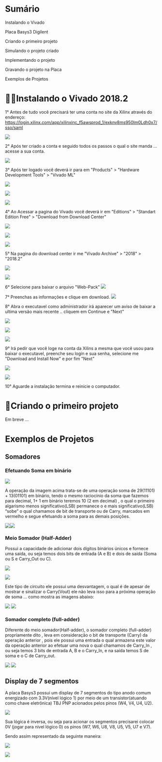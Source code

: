# Sumário
  Instalando o Vivado

  Placa Basys3 Digilent

  Criando o primeiro projeto

  Simulando o projeto criado

  Implementando o projeto

  Gravando o projeto na Placa

  Exemplos de Projetos


# 🐱‍🏍Instalando o Vivado 2018.2

1° Antes de tudo você precisará ter uma conta no site da Xilinx através do endereço:
https://login.xilinx.com/app/xilinxinc_f5awsprod_1/exknv8ms950lm0Ldh0x7/sso/saml

![](/images/login_create_account_xilinx.jpg)

2° Após ter criado a conta e seguido todos os passos o qual o site manda ... acesse a sua conta.

![](/images/login_xilinx.jpg)

3° Após ter logado você deverá ir para em "Products" > "Hardware Development Tools" > "Vivado ML"

![](/images/xilins_products.jpg)

![](/images/xilins_products_hardware.jpg)

![](/images/xilins_products_hardware_Vivado.jpg)

4° Ao Acessar a pagina do Vivado você deverá ir em "Editions" > "Standart Edition Free" > "Download from Download Center"

![](/images/vivado_editions.jpg)

![](/images/vivado_editions_free.jpg)

![](/images/vivado_editions_free_download_center.jpg)

5° Na pagina do download center ir me "Vivado Archive" > "2018" > "2018.2"

![](/images/vivado_editions_free_download_center_Archives.jpg)

![](/images/vivado_editions_free_download_center_Archives_Select_Version.jpg)

6° Selecione para baixar o arquivo "Web-Pack"
![](/images/vivado_editions_free_download_center_Archives_Select_Version_WebPack.jpg)

7° Preenchas as informações e clique em download.
![](/images/forms.jpg)

8° Abra o executavel como administrador irá aparecer um aviso de baixar a ultima versão mais recente .. cliquem em Continue e "Next"

![](/images/open_file.jpg)

![](/images/continue.jpg)

![](/images/steup_1.jpg)

9° Irá pedir que você loge na conta da Xilins a mesma que você usou para baixar o executavel, preenche seu login e sua senha, selecione me "Download and Install Now" e por fim "Next"

![](/images/steup_1.jpg)

![](/images/steup_2.jpg)

10° Aguarde a instalação termina e reinicie o computador.

# 👋Criando o primeiro projeto

Em breve ...

# Exemplos de Projetos

## Somadores

### Efetuando Soma em binário
![](/images/soma.png)

A operação da imagem acima trata-se de uma operação soma de 29(11101) + 13(01101) em binário, tendo o mesmo raciocínio da soma que fazemos para decimal, 1+ 1 em binário teremos 10 (2 em decimal) , o qual o primeiro algarismo menos significativo(LSB) permanece o e mais significativo(LSB) “sobe” o qual chamamos de bit de transporte ou de Carry, marcados em vermelho e segue efetuando a soma para as demais posições.

![](/images/soma1.jpg)![](/images/soma2.jpg)

### Meio Somador (Half-Adder)

Possui a capacidade de adicionar dois dígitos binários únicos e fornece uma saída, ou seja temos dois bits de entrada (A e B) e dois de saída (Soma ou S e Carry_Out ou C).

![](/images/somador_meio.jpg)

![](/images/meio_somador.png)

Este tipo de circuito ele possui uma desvantagem, o qual é de apesar de mostrar e sinalizar o Carry(Vout) ele não leva isso para a próxima operação de soma ... como mostra as imagens abaixo:

![](/images/soma3.jpg)
![](/images/soma4.jpg)

### Somador completo (full-adder)

Diferente do meio somador(Half-adder), o somador completo (full-adder) propriamente dito , leva em consideração o bit de transporte (Carry) da operação anterior , pois ele possui uma entrada o qual armazena este valor da operação anterior ao efetuar uma nova o qual chamamos de Carry_In , ou seja temos 3 bits de entrada A, B e o Carry_In, e na saída temos S de soma e o C de Carry_out.

![](/images/somador_completo.jpg)
![](/images/somador_completo_table.jpg.png)


## Display de 7 segmentos

A placa Basys3 possui um display de 7 segmentos do tipo anodo comum energizado com 3.3V(nível lógico 1) por meio de um transistor(atuando como chave eletrônica) TBJ PNP acionados pelos pinos (W4, V4, U4, U2).

![](/images/7seg.jpg)

Sua lógica é inversa, ou seja para acionar os segmentos precisarei colocar 0V (jogar para nivel lógico 0) os pinos (W7, W6, U8, V8, U5, V5, U7 e V7).

Sendo assim representado da seguinte maneira:

![](/images/7seg2.jpg)

![](/images/7seg3.jpg)

